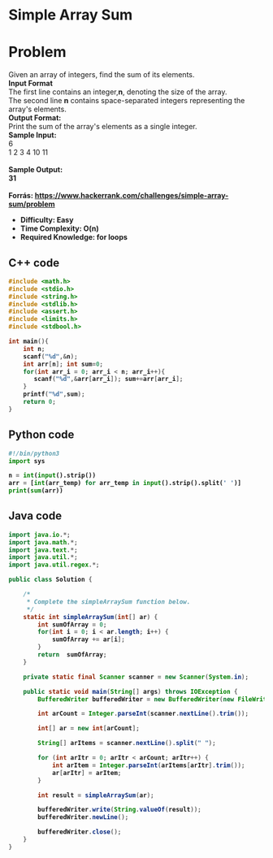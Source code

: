 # Simple Array Sum

# Problem
Given an array of integers, find the sum of its elements.<br>
<b>Input Format</b><br>
The first line contains an integer,<b>n</b>, denoting the size of the array.<br>
The second line <b>n</b> contains space-separated integers representing the array's elements.<br>
<b>Output Format:</b><br>
Print the sum of the array's elements as a single integer.<br>
<b>Sample Input:</b><br>
6<br>
1 2 3 4 10 11<br>
<br>
<b>Sample Output:<b><br>
31<br>
<br>
<b>Forrás:</b> <https://www.hackerrank.com/challenges/simple-array-sum/problem> <br>
<ul>
<li>Difficulty:             Easy</li>
<li>Time Complexity:        O(n)</li>
<li>Required Knowledge:     for loops</li>
</ul>

## C++ code

```c++
#include <math.h>
#include <stdio.h>
#include <string.h>
#include <stdlib.h>
#include <assert.h>
#include <limits.h>
#include <stdbool.h>

int main(){
    int n; 
    scanf("%d",&n);
    int arr[n]; int sum=0;
    for(int arr_i = 0; arr_i < n; arr_i++){
       scanf("%d",&arr[arr_i]); sum+=arr[arr_i];
    }
    printf("%d",sum);
    return 0;
}
```

## Python code

```python
#!/bin/python3
import sys

n = int(input().strip())
arr = [int(arr_temp) for arr_temp in input().strip().split(' ')]
print(sum(arr))
```

## Java code

```java
import java.io.*;
import java.math.*;
import java.text.*;
import java.util.*;
import java.util.regex.*;

public class Solution {

    /*
     * Complete the simpleArraySum function below.
     */
    static int simpleArraySum(int[] ar) {
        int sumOfArray = 0;
        for(int i = 0; i < ar.length; i++) {
            sumOfArray += ar[i];
        }
        return  sumOfArray;
    }

    private static final Scanner scanner = new Scanner(System.in);

    public static void main(String[] args) throws IOException {
        BufferedWriter bufferedWriter = new BufferedWriter(new FileWriter(System.getenv("OUTPUT_PATH")));

        int arCount = Integer.parseInt(scanner.nextLine().trim());

        int[] ar = new int[arCount];

        String[] arItems = scanner.nextLine().split(" ");

        for (int arItr = 0; arItr < arCount; arItr++) {
            int arItem = Integer.parseInt(arItems[arItr].trim());
            ar[arItr] = arItem;
        }

        int result = simpleArraySum(ar);

        bufferedWriter.write(String.valueOf(result));
        bufferedWriter.newLine();

        bufferedWriter.close();
    }
}
```
